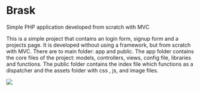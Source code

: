 # Brask
Simple PHP application developed from scratch with MVC

This is a simple project that contains an login form, signup form and a projects page.
It is developed without using a framework, but from scratch with MVC.
There are to main folder: app and public.
The app folder contains the core files of the project: models, controllers, views, config file, libraries and functions.
The public folder contains the index file which functions as a dispatcher and the assets folder with css , js, and image files.

<img src="test.jpg" />

